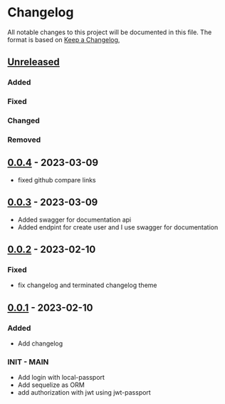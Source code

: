 # Changelog

All notable changes to this project will be documented in this file.
The format is based on [Keep a Changelog](https://keepachangelog.com/en/1.0.0/),

## [Unreleased]
### Added 
### Fixed
### Changed
### Removed

## [0.0.4] - 2023-03-09
- fixed github compare links

## [0.0.3] - 2023-03-09
- Added swagger for documentation api
- Added endpint for create user and I use swagger for documentation

## [0.0.2] - 2023-02-10
### Fixed
- fix changelog and terminated changelog theme

## [0.0.1] - 2023-02-10
### Added
- Add changelog

### INIT - MAIN
- Add login with local-passport
- Add sequelize as ORM
- add authorization with jwt using jwt-passport

[unreleased]: https://github.com/sergioriosp04/scaffold-nestjs/compare/v1.0.0...HEAD
[0.0.4]: https://github.com/sergioriosp04/scaffold-nestjs/compare/v0.0.3...v0.0.4
[0.0.3]: https://github.com/sergioriosp04/scaffold-nestjs/compare/v0.0.2...v0.0.3
[0.0.2]: https://github.com/sergioriosp04/scaffold-nestjs/compare/v0.0.1...v0.0.2
[0.0.1]: https://github.com/sergioriosp04/scaffold-nestjs/releases/tag/v0.0.1